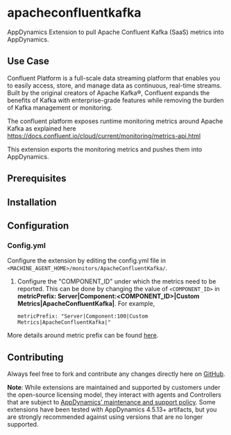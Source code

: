 # apacheconfluentkafka
AppDynamics Extension to pull Apache Confluent Kafka (SaaS) metrics into AppDynamics.

## Use Case
Confluent Platform is a full-scale data streaming platform that enables you to easily access, store, and manage data as continuous, real-time streams. Built by the original creators of Apache Kafka®, Confluent expands the benefits of Kafka with enterprise-grade features while removing the burden of Kafka management or monitoring. 

The confluent platform exposes runtime monitoring metrics around Apache Kafka as explained here
https://docs.confluent.io/cloud/current/monitoring/metrics-api.html

This extension exports the monitoring metrics and pushes them into AppDynamics.


## Prerequisites

## Installation

## Configuration
### Config.yml

Configure the extension by editing the config.yml file in `<MACHINE_AGENT_HOME>/monitors/ApacheConfluentKafka/`.

  1. Configure the "COMPONENT_ID" under which the metrics need to be reported. This can be done by changing the value of `<COMPONENT_ID>` in   **metricPrefix: Server|Component:<COMPONENT_ID>|Custom Metrics|ApacheConfluentKafka|**.
       For example,
       ```
       metricPrefix: "Server|Component:100|Custom Metrics|ApacheConfluentKafka|"
       ```
  More details around metric prefix can be found [here](https://community.appdynamics.com/t5/Knowledge-Base/How-do-I-troubleshoot-missing-custom-metrics-or-extensions/ta-p/28695).



## Contributing
Always feel free to fork and contribute any changes directly here on [GitHub](https://github.com/lesterappd/apacheconfluentkafka).


**Note**: While extensions are maintained and supported by customers under the open-source licensing model, they interact with agents and Controllers that are subject to [AppDynamics’ maintenance and support policy](https://docs.appdynamics.com/latest/en/product-and-release-announcements/maintenance-support-for-software-versions). Some extensions have been tested with AppDynamics 4.5.13+ artifacts, but you are strongly recommended against using versions that are no longer supported.
